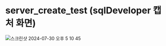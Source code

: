# server_create_test (sqlDeveloper 캡처 화면)
![스크린샷 2024-07-30 오후 5 10 45](https://github.com/user-attachments/assets/63b105d0-309f-43f3-9161-98dc961af6fb)
